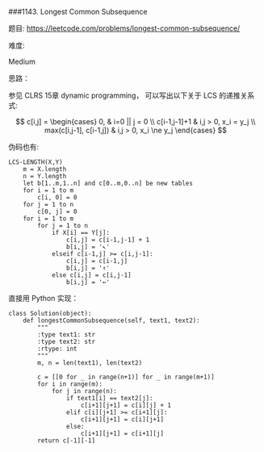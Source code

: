 ###1143. Longest Common Subsequence


题目:
<https://leetcode.com/problems/longest-common-subsequence/>


难度:

Medium

思路：

参见 CLRS 15章 dynamic programming， 可以写出以下关于 LCS 的递推关系式:

$$
c[i,j] =
\begin{cases}
  0, &  i=0  ||  j = 0 \\
  c[i-1,j-1]+1 & i,j > 0, x_i = y_j \\
  max(c[i,j-1], c[i-1,j]) & i,j > 0, x_i \ne y_j
\end{cases}
$$

伪码也有:

```
LCS-LENGTH(X,Y)
	m = X.length
	n = Y.length
	let b[1..m,1..n] and c[0..m,0..n] be new tables
	for i = 1 to m 
		c[i, 0] = 0
	for j = 1 to n
		c[0, j] = 0
	for i = 1 to m
		for j = 1 to n
			if X[i] == Y[j]:
				c[i,j] = c[i-1,j-1] + 1
				b[i,j] = '↖︎'
			elseif c[i-1,j] >= c[i,j-1]:
				c[i,j] = c[i-1,j]
				b[i,j] = '↑'
			else c[i,j] = c[i,j-1]
				b[i,j] = '←'
```


直接用 Python 实现：

```Python3
class Solution(object):
    def longestCommonSubsequence(self, text1, text2):
        """
        :type text1: str
        :type text2: str
        :rtype: int
        """
        m, n = len(text1), len(text2)

        c = [[0 for _ in range(n+1)] for _ in range(m+1)]
        for i in range(m):
            for j in range(n):
                if text1[i] == text2[j]:
                    c[i+1][j+1] = c[i][j] + 1
                elif c[i][j+1] >= c[i+1][j]:
                    c[i+1][j+1] = c[i][j+1]
                else:
                    c[i+1][j+1] = c[i+1][j]
        return c[-1][-1]
```
